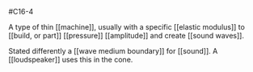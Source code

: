 #C16-4

A type of thin [[machine]], usually with a specific [[elastic modulus]] to [[build, or part]] [[pressure]] [[amplitude]] and create [[sound waves]].

Stated differently a [[wave medium boundary]] for [[sound]]. A [[loudspeaker]] uses this in the cone.